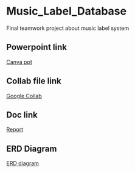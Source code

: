 # Music_Label_Database
Final teamwork project about music label system
## Powerpoint link
[Canva ppt](https://www.canva.com/design/DAF1vI-dcQo/iA5oDRBcQvd8XXio8M5jdQ/edit)

## Collab file link
[Google Collab](https://colab.research.google.com/drive/10dNVQ2K14tDvoTS_R2nv55KJDW7R7qj4?usp=sharing)

## Doc link
[Report](https://docs.google.com/document/d/1pqFymKGVlYyKgoB7AwZCpMgP3iZyVX1AMy4Rq34oxXk/edit)

## ERD Diagram
[ERD diagram ](https://github.com/chaw-thiri/Music_Label_Database/blob/main/ERD%20diagram%20of%20database.jpg)